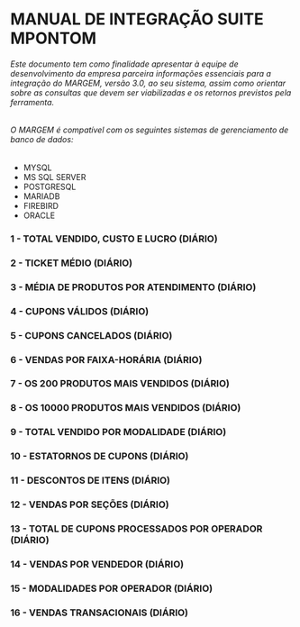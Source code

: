 # MANUAL DE INTEGRAÇÃO SUITE MPONTOM

###### Este documento tem como finalidade apresentar à equipe de desenvolvimento da empresa parceira informações essenciais para a integração do MARGEM, versão 3.0, ao seu sistema, assim como orientar sobre as consultas que devem ser viabilizadas e os retornos previstos pela ferramenta.

###### O MARGEM é compatível com os seguintes sistemas de gerenciamento de banco de dados:
 - MYSQL
 - MS SQL SERVER
 - POSTGRESQL
 - MARIADB
 - FIREBIRD
 - ORACLE

### 1 - TOTAL VENDIDO, CUSTO E LUCRO (DIÁRIO)

### 2 - TICKET MÉDIO (DIÁRIO)

### 3 - MÉDIA DE PRODUTOS POR ATENDIMENTO (DIÁRIO)

### 4 - CUPONS VÁLIDOS (DIÁRIO)

### 5 - CUPONS CANCELADOS (DIÁRIO)

### 6 - VENDAS POR FAIXA-HORÁRIA (DIÁRIO)

### 7 - OS 200 PRODUTOS MAIS VENDIDOS (DIÁRIO)

### 8 - OS 10000 PRODUTOS MAIS VENDIDOS (DIÁRIO)

### 9 - TOTAL VENDIDO POR MODALIDADE (DIÁRIO)

### 10 - ESTATORNOS DE CUPONS (DIÁRIO)

### 11 - DESCONTOS DE ITENS (DIÁRIO)

### 12 - VENDAS POR SEÇÕES (DIÁRIO)

### 13 - TOTAL DE CUPONS PROCESSADOS POR OPERADOR (DIÁRIO)

### 14 - VENDAS POR VENDEDOR (DIÁRIO)

### 15 - MODALIDADES POR OPERADOR (DIÁRIO)

### 16 - VENDAS TRANSACIONAIS (DIÁRIO)